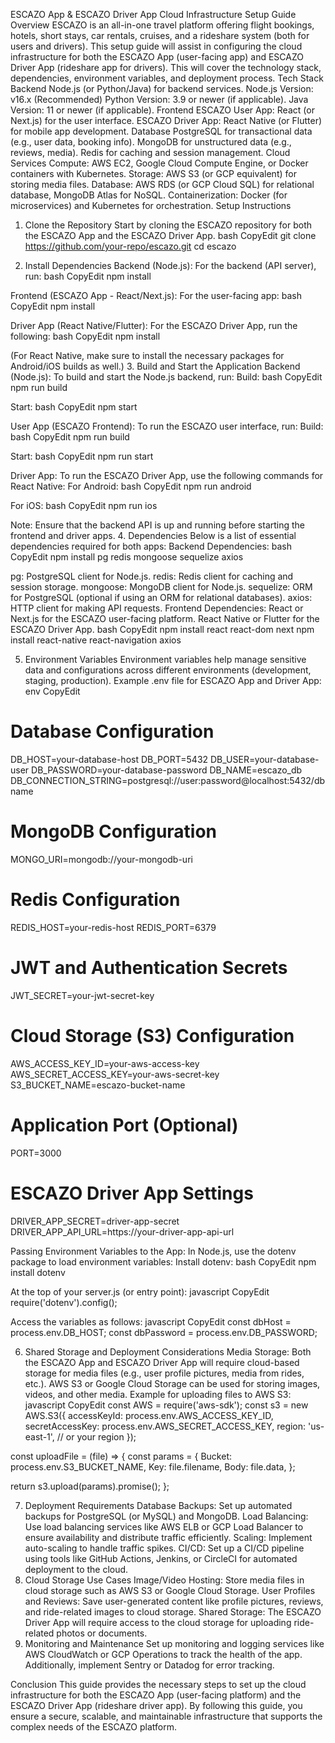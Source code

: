 ESCAZO App & ESCAZO Driver App Cloud Infrastructure Setup Guide
Overview
ESCAZO is an all-in-one travel platform offering flight bookings, hotels, short stays, car rentals, cruises, and a rideshare system (both for users and drivers). This setup guide will assist in configuring the cloud infrastructure for both the ESCAZO App (user-facing app) and ESCAZO Driver App (rideshare app for drivers). This will cover the technology stack, dependencies, environment variables, and deployment process.
Tech Stack
Backend
Node.js (or Python/Java) for backend services.
Node.js Version: v16.x (Recommended)
Python Version: 3.9 or newer (if applicable).
Java Version: 11 or newer (if applicable).
Frontend
ESCAZO User App: React (or Next.js) for the user interface.
ESCAZO Driver App: React Native (or Flutter) for mobile app development.
Database
PostgreSQL for transactional data (e.g., user data, booking info).
MongoDB for unstructured data (e.g., reviews, media).
Redis for caching and session management.
Cloud Services
Compute: AWS EC2, Google Cloud Compute Engine, or Docker containers with Kubernetes.
Storage: AWS S3 (or GCP equivalent) for storing media files.
Database: AWS RDS (or GCP Cloud SQL) for relational database, MongoDB Atlas for NoSQL.
Containerization: Docker (for microservices) and Kubernetes for orchestration.
Setup Instructions
1. Clone the Repository
Start by cloning the ESCAZO repository for both the ESCAZO App and the ESCAZO Driver App.
bash
CopyEdit
git clone https://github.com/your-repo/escazo.git
cd escazo

2. Install Dependencies
Backend (Node.js):
For the backend (API server), run:
bash
CopyEdit
npm install

Frontend (ESCAZO App - React/Next.js):
For the user-facing app:
bash
CopyEdit
npm install

Driver App (React Native/Flutter):
For the ESCAZO Driver App, run the following:
bash
CopyEdit
npm install

(For React Native, make sure to install the necessary packages for Android/iOS builds as well.)
3. Build and Start the Application
Backend (Node.js):
To build and start the Node.js backend, run:
Build:
bash
CopyEdit
npm run build


Start:
bash
CopyEdit
npm start


User App (ESCAZO Frontend):
To run the ESCAZO user interface, run:
Build:
bash
CopyEdit
npm run build


Start:
bash
CopyEdit
npm run start


Driver App:
To run the ESCAZO Driver App, use the following commands for React Native:
For Android:
bash
CopyEdit
npm run android


For iOS:
bash
CopyEdit
npm run ios


Note: Ensure that the backend API is up and running before starting the frontend and driver apps.
4. Dependencies
Below is a list of essential dependencies required for both apps:
Backend Dependencies:
bash
CopyEdit
npm install pg redis mongoose sequelize axios

pg: PostgreSQL client for Node.js.
redis: Redis client for caching and session storage.
mongoose: MongoDB client for Node.js.
sequelize: ORM for PostgreSQL (optional if using an ORM for relational databases).
axios: HTTP client for making API requests.
Frontend Dependencies:
React or Next.js for the ESCAZO user-facing platform.
React Native or Flutter for the ESCAZO Driver App.
bash
CopyEdit
npm install react react-dom next
npm install react-native react-navigation axios

5. Environment Variables
Environment variables help manage sensitive data and configurations across different environments (development, staging, production).
Example .env file for ESCAZO App and Driver App:
env
CopyEdit
# Database Configuration
DB_HOST=your-database-host
DB_PORT=5432
DB_USER=your-database-user
DB_PASSWORD=your-database-password
DB_NAME=escazo_db
DB_CONNECTION_STRING=postgresql://user:password@localhost:5432/dbname

# MongoDB Configuration
MONGO_URI=mongodb://your-mongodb-uri

# Redis Configuration
REDIS_HOST=your-redis-host
REDIS_PORT=6379

# JWT and Authentication Secrets
JWT_SECRET=your-jwt-secret-key

# Cloud Storage (S3) Configuration
AWS_ACCESS_KEY_ID=your-aws-access-key
AWS_SECRET_ACCESS_KEY=your-aws-secret-key
S3_BUCKET_NAME=escazo-bucket-name

# Application Port (Optional)
PORT=3000

# ESCAZO Driver App Settings
DRIVER_APP_SECRET=driver-app-secret
DRIVER_APP_API_URL=https://your-driver-app-api-url

Passing Environment Variables to the App:
In Node.js, use the dotenv package to load environment variables:
Install dotenv:
bash
CopyEdit
npm install dotenv

At the top of your server.js (or entry point):
javascript
CopyEdit
require('dotenv').config();

Access the variables as follows:
javascript
CopyEdit
const dbHost = process.env.DB_HOST;
const dbPassword = process.env.DB_PASSWORD;

6. Shared Storage and Deployment Considerations
Media Storage:
Both the ESCAZO App and ESCAZO Driver App will require cloud-based storage for media files (e.g., user profile pictures, media from rides, etc.).
AWS S3 or Google Cloud Storage can be used for storing images, videos, and other media.
Example for uploading files to AWS S3:
javascript
CopyEdit
const AWS = require('aws-sdk');
const s3 = new AWS.S3({
  accessKeyId: process.env.AWS_ACCESS_KEY_ID,
  secretAccessKey: process.env.AWS_SECRET_ACCESS_KEY,
  region: 'us-east-1', // or your region
});

const uploadFile = (file) => {
  const params = {
    Bucket: process.env.S3_BUCKET_NAME,
    Key: file.filename,
    Body: file.data,
  };

  return s3.upload(params).promise();
};

7. Deployment Requirements
Database Backups: Set up automated backups for PostgreSQL (or MySQL) and MongoDB.
Load Balancing: Use load balancing services like AWS ELB or GCP Load Balancer to ensure availability and distribute traffic efficiently.
Scaling: Implement auto-scaling to handle traffic spikes.
CI/CD: Set up a CI/CD pipeline using tools like GitHub Actions, Jenkins, or CircleCI for automated deployment to the cloud.
8. Cloud Storage Use Cases
Image/Video Hosting: Store media files in cloud storage such as AWS S3 or Google Cloud Storage.
User Profiles and Reviews: Save user-generated content like profile pictures, reviews, and ride-related images to cloud storage.
Shared Storage: The ESCAZO Driver App will require access to the cloud storage for uploading ride-related photos or documents.
9. Monitoring and Maintenance
Set up monitoring and logging services like AWS CloudWatch or GCP Operations to track the health of the app. Additionally, implement Sentry or Datadog for error tracking.

Conclusion
This guide provides the necessary steps to set up the cloud infrastructure for both the ESCAZO App (user-facing platform) and the ESCAZO Driver App (rideshare driver app). By following this guide, you ensure a secure, scalable, and maintainable infrastructure that supports the complex needs of the ESCAZO platform.
